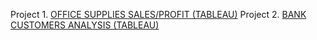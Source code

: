 
Project 1. [OFFICE SUPPLIES SALES/PROFIT (TABLEAU)](https://public.tableau.com/app/profile/simranjit.singh1749/viz/Project-OfficeSuppliesSalesProfitAnalysisDashboard/Dashboard-OfficeSuppliesSales?publish=yes)
Project 2. [BANK CUSTOMERS ANALYSIS (TABLEAU)](https://public.tableau.com/app/profile/simranjit.singh1749/viz/Project-BankCustomerAnalysisDashboard/Dashboard-BankCustomerAnalysis?publish=yes)
